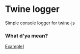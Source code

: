 # Twine logger

Simple console logger for [twine-js](http://github.com/josephluck/twine)

### What d'ya mean?

[Example](screenshot.png)]